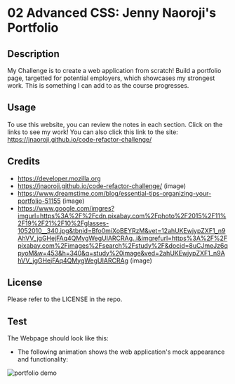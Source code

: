 # 02 Advanced CSS: Jenny Naoroji's Portfolio

## Description

My Challenge is to create a web application from scratch! Build a portfolio page, targetted for potential employers, which showcases my strongest work. This is something I can add to as the course progresses.


## Usage

To use this website, you can review the notes in each section. Click on the links to see my work!
You can also click this link to the site: https://jnaoroji.github.io/code-refactor-challenge/

## Credits

* https://developer.mozilla.org
* https://jnaoroji.github.io/code-refactor-challenge/ (image)
* https://www.dreamstime.com/blog/essential-tips-organizing-your-portfolio-51155 (image)
* https://www.google.com/imgres?imgurl=https%3A%2F%2Fcdn.pixabay.com%2Fphoto%2F2015%2F11%2F19%2F21%2F10%2Fglasses-1052010__340.jpg&tbnid=Bfo0miXoBEYRzM&vet=12ahUKEwjypZXF1_n9AhVV_jgGHejFAq4QMygWegUIARCRAg..i&imgrefurl=https%3A%2F%2Fpixabay.com%2Fimages%2Fsearch%2Fstudy%2F&docid=8uCJmeJz6qpyoM&w=453&h=340&q=study%20image&ved=2ahUKEwjypZXF1_n9AhVV_jgGHejFAq4QMygWegUIARCRAg (image)

## License

Please refer to the LICENSE in the repo.

## Test

The Webpage should look like this:
* The following animation shows the web application's mock appearance and functionality:

![portfolio demo](./assets/images/02-advanced-css-homework-demo.gif)


